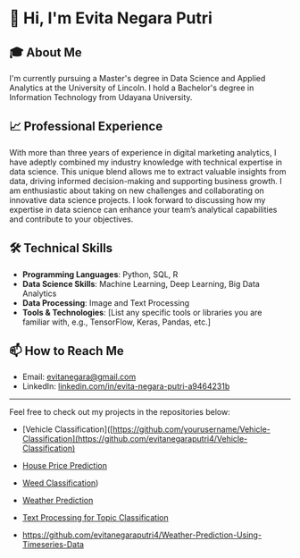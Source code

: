 # 👋 Hi, I'm Evita Negara Putri

## 🎓 About Me
I'm currently pursuing a Master's degree in Data Science and Applied Analytics at the University of Lincoln. I hold a Bachelor's degree in Information Technology from Udayana University. 

## 📈 Professional Experience
With more than three years of experience in digital marketing analytics, I have adeptly combined my industry knowledge with technical expertise in data science. This unique blend allows me to extract valuable insights from data, driving informed decision-making and supporting business growth. I am enthusiastic about taking on new challenges and collaborating on innovative data science projects. I look forward to discussing how my expertise in data science can enhance your team’s analytical capabilities and contribute to your objectives.

## 🛠️ Technical Skills
- **Programming Languages**: Python, SQL, R 
- **Data Science Skills**: Machine Learning, Deep Learning, Big Data Analytics
- **Data Processing**: Image and Text Processing
- **Tools & Technologies**: [List any specific tools or libraries you are familiar with, e.g., TensorFlow, Keras, Pandas, etc.]



## 📫 How to Reach Me
- Email: [evitanegara@gmail.com](mailto:evitanegara@gmail.com)
- LinkedIn: [linkedin.com/in/evita-negara-putri-a9464231b](https://www.linkedin.com/in/evita-negara-putri-a9464231b)

---

Feel free to check out my projects in the repositories below:
- [Vehicle Classification]([https://github.com/yourusername/Vehicle-Classification](https://github.com/evitanegaraputri4/Vehicle-Classification)
- [House Price Prediction](https://github.com/evitanegaraputri4/House-Price-Prediction-Using-Spark-ML)
- [Weed Classification](https://github.com/evitanegaraputri4/Weed-Classification))
- [Weather Prediction](https://github.com/evitanegaraputri4/Weather-Prediction-Using-Timeseries-Data)
- [Text Processing for Topic Classification](https://github.com/evitanegaraputri4/Text-Processing-Classify-Topic-Label)

- https://github.com/evitanegaraputri4/Weather-Prediction-Using-Timeseries-Data


